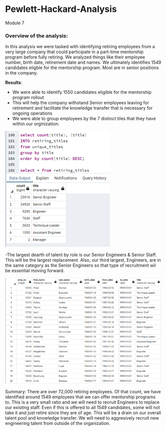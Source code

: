 # Pewlett-Hackard-Analysis
Module 7

### Overview of the analysis: ### 
In this analysis we were tasked with identifying retiring employees from a very large company that could participate in a part-time mentorship program before fully retiring. We analyzed things like their employee number, birth date, retirement date and names. We ultimately identifies 1549 candidates eligble for the mentorship program. Most are in senior positions in the company. 


**Results**:

- We were able to identify 1550 candidates eligible for the mentorship program rollout
- This will help the company withstand Senior employees leaving for retirement and facilitate the knowledge transfer that is necessary for ongoing operations
- We were able to group employees by the 7 distinct tiles that they have within our orginization: 

![Alt](https://github.com/PDob02/Pewlett-Hackard-Analysis/blob/main/Analysis_Projects_Folder/Pewlett-Hackard-Analysis_Folder/Queries/Retiring_by_type_count.png)

-The largest dearth of talent by role is our Senior Engineers & Senior Staff. This will be the largest replacement. Also, our third largest, Engineers, are in the same category as the Senior Engineers so that type of recruitment wil be essential moving forward. 

![Alt](https://github.com/PDob02/Pewlett-Hackard-Analysis/blob/main/Analysis_Projects_Folder/Pewlett-Hackard-Analysis_Folder/Queries/Mentorship_Candidates.png)

Summary: There are over 72,000 retiring employees. Of that count, we have identified around 1549 employees that we can offer mentorship programs to. This is a very small ratio and we will need to recruit Engineers to replace our existing staff. Even if this is offered to all 1549 candidates, some will not take it and just retire since they are of age. This will be a drain on our overall talent pool and knowledge transfer. We will need to aggresively recruit new engineering talent from outside of the organization. 